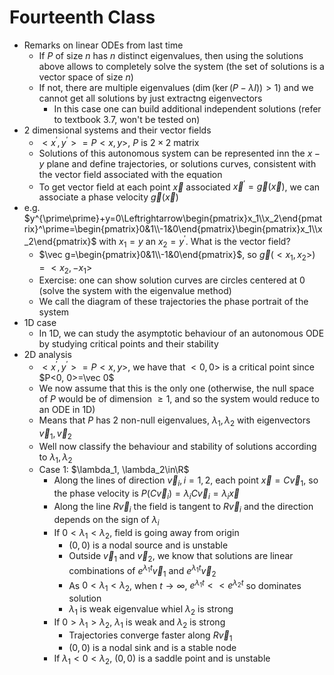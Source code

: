 # Fourteenth Class
* Remarks on linear ODEs from last time
  * If $P$ of size $n$ has $n$ distinct eigenvalues, then using the solutions above allows to completely solve the system (the set of solutions is a vector space of size $n$)
  * If not, there are multiple eigenvalues ($\dim(\ker(P-\lambda I))>1$) and we cannot get all solutions by just extractng eigenvectors
    * In this case one can build additional independent solutions (refer to textbook 3.7, won't be tested on)
* 2 dimensional systems and their vector fields
  * $<x^\prime, y^\prime>=P<x, y>$, $P$ is $2\times2$ matrix
  * Solutions of this autonomous system can be represented inn the $x-y$ plane and define trajectories, or solutions curves, consistent with the vector field associated with the equation
  * To get vector field at each point $\vec x$ associated $\vec x^\prime=\vec g(\vec x)$, we can associate a phase velocity $\vec g(\vec x)$
* e.g. $y^{\prime\prime}+y=0\Leftrightarrow\begin{pmatrix}x_1\\x_2\end{pmatrix}^\prime=\begin{pmatrix}0&1\\-1&0\end{pmatrix}\begin{pmatrix}x_1\\x_2\end{pmatrix}$ with $x_1=y$ an $x_2=y^\prime$. What is the vector field?
  * $\vec g=\begin{pmatrix}0&1\\-1&0\end{pmatrix}$, so $\vec g(<x_1, x_2>)=<x_2, -x_1>$
  * Exercise: one can show solution curves are circles centered at $0$ (solve the system with the eigenvalue method)
  * We call the diagram of these trajectories the phase portrait of the system
* 1D case
  * In 1D, we can study the asymptotic behaviour of an autonomous ODE by studying critical points and their stability
* 2D analysis
  * $<x^\prime, y^\prime>=P<x, y>$, we have that $<0, 0>$ is a critical point since $P<0, 0>=\vec 0$
  * We now assume that this is the only one (otherwise, the null space of $P$ would be of dimension $\geq 1$, and so the system would reduce to an ODE in 1D)
  * Means that $P$ has 2 non-null eigenvalues, $\lambda_1, \lambda_2$ with eigenvectors $\vec v_1, \vec v_2$
  * Well now classify the behaviour and stability of solutions according to $\lambda_1, \lambda_2$
  * Case 1: $\lambda_1, \lambda_2\in\R$
    * Along the lines of direction $\vec v_i, i=1, 2$, each point $\vec x=C\vec v_1$, so the phase velocity is $P(C\vec v_i)=\lambda_iC\vec v_i=\lambda_i\vec x$
    * Along the line $R\vec v_i$ the field is tangent to $R\vec v_i$ and the direction depends on the sign of $\lambda_i$
    * If $0<\lambda_1<\lambda_2$, field is going away from origin
      * $(0, 0)$ is a nodal source and is unstable
      * Outside $\vec v_1$ and $\vec v_2$, we know that solutions are linear combinations of $e^{\lambda_1t}\vec v_1$ and $e^{\lambda_1t}\vec v_2$
      * As $0<\lambda_1<\lambda_2$, when $t\to\infty$, $e^{\lambda_1t}<<e^{\lambda_2t}$ so dominates solution
      * $\lambda_1$ is weak eigenvalue whiel $\lambda_2$ is strong
    * If $0>\lambda_1>\lambda_2$, $\lambda_1$ is weak and $\lambda_2$ is strong
      * Trajectories converge faster along $R\vec v_1$
      * $(0, 0)$ is a nodal sink and is a stable node
    * If $\lambda_1<0<\lambda_2$, $(0, 0)$ is a saddle point and is unstable
